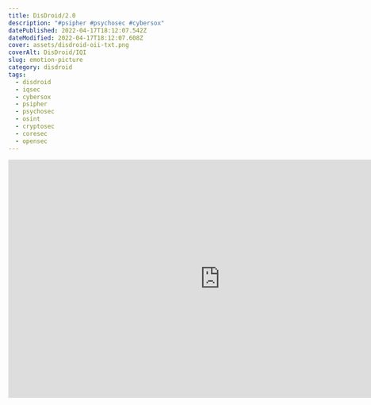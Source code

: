 ```yaml
---
title: DisDroid/2.0
description: "#psipher #psychosec #cybersox"
datePublished: 2022-04-17T18:12:07.542Z
dateModified: 2022-04-17T18:12:07.608Z
cover: assets/disdroid-oii-txt.png
coverAlt: DisDroid/IQI
slug: emotion-picture
category: disdroid
tags:
  - disdroid
  - iqsec
  - cybersox
  - psipher
  - psychosec
  - osint
  - cryptosec
  - coresec
  - opensec
---
```

<iframe width="853" height="480" src="https://www.youtube.com/embed/t64WawHqvH0" title="DisDroid/IQI 2.0 - The E/Motion Picture Analysis/Detection/Dissemination" frameborder="0" allow="accelerometer; autoplay; clipboard-write; encrypted-media; gyroscope; picture-in-picture" allowfullscreen></iframe>